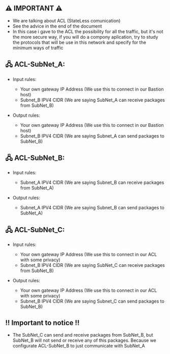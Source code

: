 ## ⚠️ IMPORTANT ⚠️
 - We are talking about ACL (StateLess comunication)
 - See the advice in the end of the document
 - In this case i gave to the ACL the possibility for all the traffic, but it's not the more secure way, if you will do a compony aplication, try to study the protocols that will be use in this network and specify for the minimum ways of traffic


## 🖧 ACL-SubNet_A:

- Input rules:
    
    - Your own gateway IP Address (We use this to connect in our Bastion host)
    - Subnet_B IPV4 CIDR (We are saying SubNet_A can receive packages from SubNet_B)
    
- Output rules:
    
    - Your own gateway IP Address (We use this to connect in our Bastion host)
    - Subnet_B IPV4 CIDR (We are saying Subnet_A can send packages to SubNet_B)
   


## 🖧 ACL-SubNet_B:

- Input rules:
    
    - Subnet_A IPV4 CIDR (We are saying Subnet_B can receive packages from SubNet_A)
    
- Output rules:
    
    - Subnet_A IPV4 CIDR (We are saying Subnet_B can send packages to SubNet_A)



## 🖧 ACL-SubNet_C:

- Input rules:
    
    - Your own gateway IP Address (We use this to connect in our ACL with some privacy)
    - Subnet_B IPV4 CIDR (We are saying SubNet_C can receive packages from SubNet_B)

    
- Output rules:
    
    - Your own gateway IP Address (We use this to connect in our ACL with some privacy)
    - Subnet_B IPV4 CIDR (We are saying Subnet_C can send packages to SubNet_B)

## ‼️ Important to notice ‼️
- The SubNet_C can send and receive packages from SubNet_B, but SubNet_B will not send or receive any of this packages. Because we configurate ACL-SubNet_B to just communicate with SubNet_A


